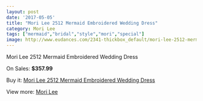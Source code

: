 ```yaml
---
layout: post
date: '2017-05-05'
title: "Mori Lee 2512 Mermaid Embroidered Wedding Dress"
category: Mori Lee
tags: ["mermaid","bridal","style","mori","special"]
image: http://www.eudances.com/2341-thickbox_default/mori-lee-2512-mermaid-embroidered-wedding-dress.jpg
---
```

Mori Lee 2512 Mermaid Embroidered Wedding Dress

On Sales: **$357.99**
<a href="https://www.eudances.com/en/mori-lee/780-mori-lee-2512-mermaid-embroidered-wedding-dress.html"><amp-img layout="responsive" width="600" height="600" src="//www.eudances.com/2341-thickbox_default/mori-lee-2512-mermaid-embroidered-wedding-dress.jpg" alt="Mori Lee 2512 Mermaid Embroidered Wedding Dress 0" /></a>
<a href="https://www.eudances.com/en/mori-lee/780-mori-lee-2512-mermaid-embroidered-wedding-dress.html"><amp-img layout="responsive" width="600" height="600" src="//www.eudances.com/2344-thickbox_default/mori-lee-2512-mermaid-embroidered-wedding-dress.jpg" alt="Mori Lee 2512 Mermaid Embroidered Wedding Dress 1" /></a>
<a href="https://www.eudances.com/en/mori-lee/780-mori-lee-2512-mermaid-embroidered-wedding-dress.html"><amp-img layout="responsive" width="600" height="600" src="//www.eudances.com/2343-thickbox_default/mori-lee-2512-mermaid-embroidered-wedding-dress.jpg" alt="Mori Lee 2512 Mermaid Embroidered Wedding Dress 2" /></a>
<a href="https://www.eudances.com/en/mori-lee/780-mori-lee-2512-mermaid-embroidered-wedding-dress.html"><amp-img layout="responsive" width="600" height="600" src="//www.eudances.com/2342-thickbox_default/mori-lee-2512-mermaid-embroidered-wedding-dress.jpg" alt="Mori Lee 2512 Mermaid Embroidered Wedding Dress 3" /></a>

Buy it: [Mori Lee 2512 Mermaid Embroidered Wedding Dress](https://www.eudances.com/en/mori-lee/780-mori-lee-2512-mermaid-embroidered-wedding-dress.html "Mori Lee 2512 Mermaid Embroidered Wedding Dress")

View more: [Mori Lee](https://www.eudances.com/en/9-mori-lee "Mori Lee")
